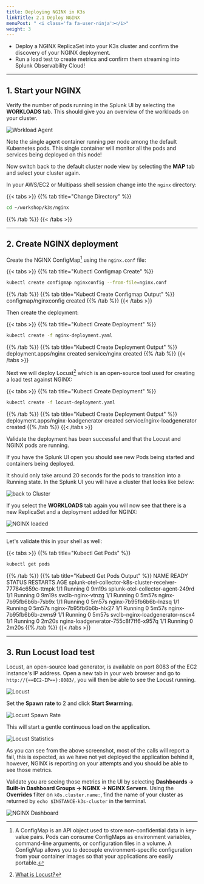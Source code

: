 ```yaml
---
title: Deploying NGINX in K3s
linkTitle: 2.1 Deploy NGINX
menuPost: " <i class='fa fa-user-ninja'></i>"
weight: 3
---
```


* Deploy a NGINX ReplicaSet into your K3s cluster and confirm the discovery of your NGINX deployment.
* Run a load test to create metrics and confirm them streaming into Splunk Observability Cloud!

---

## 1. Start your NGINX

Verify the number of pods running in the Splunk UI by selecting the **WORKLOADS** tab. This should give you an overview of the workloads on your cluster.

![Workload Agent](../../images/k8s-workloads.png)

Note the single agent container running per node among the default Kubernetes pods. This single container will monitor all the pods and services being deployed on this node!

Now switch back to the default cluster node view by selecting the **MAP** tab and select your cluster again.

In your AWS/EC2 or Multipass shell session change into the `nginx` directory:

{{< tabs >}}
{{% tab title="Change Directory" %}}

```bash
cd ~/workshop/k3s/nginx
```

{{% /tab %}}
{{< /tabs >}}
  
---

## 2. Create NGINX deployment

Create the NGINX ConfigMap[^1] using the `nginx.conf` file:

{{< tabs >}}
{{% tab title="Kubectl Configmap Create" %}}

```bash
kubectl create configmap nginxconfig --from-file=nginx.conf
```

{{% /tab %}}
{{% tab title="Kubectl Create Configmap Output" %}}
configmap/nginxconfig created
{{% /tab %}}
{{< /tabs >}}

Then create the deployment:

{{< tabs >}}
{{% tab title="Kubectl Create Deployment" %}}

```bash
kubectl create -f nginx-deployment.yaml
```

{{% /tab %}}
{{% tab title="Kubectl Create Deployment Output" %}}
deployment.apps/nginx created
service/nginx created
{{% /tab %}}
{{< /tabs >}}

Next we will deploy Locust[^2] which is an open-source tool used for creating a load test against NGINX:

{{< tabs >}}
{{% tab title="Kubectl Create Deployment" %}}

```bash
kubectl create -f locust-deployment.yaml
```

{{% /tab %}}
{{% tab title="Kubectl Create Deployment Output" %}}
deployment.apps/nginx-loadgenerator created
service/nginx-loadgenerator created
{{% /tab %}}
{{< /tabs >}}

Validate the deployment has been successful and that the Locust and NGINX pods are running.

If you have the Splunk UI open you should see new Pods being started and containers being deployed.

It should only take around 20 seconds for the pods to transition into a Running state. In the Splunk UI you will have a cluster that looks like below:

![back to Cluster](../../images/cluster.png)

If you select the **WORKLOADS** tab again you will now see that there is a new ReplicaSet and a deployment added for NGINX:

![NGINX loaded](../../images/k8s-workloads-nginx.png)

---

Let's validate this in your shell as well:

{{< tabs >}}
{{% tab title="Kubectl Get Pods" %}}

```bash
kubectl get pods
```

{{% /tab %}}
{{% tab title="Kubectl Get Pods Output" %}}
NAME                                                          READY   STATUS    RESTARTS   AGE
splunk-otel-collector-k8s-cluster-receiver-77784c659c-ttmpk   1/1     Running   0          9m19s
splunk-otel-collector-agent-249rd                             1/1     Running   0          9m19s
svclb-nginx-vtnzg                                             1/1     Running   0          5m57s
nginx-7b95fb6b6b-7sb9x                                        1/1     Running   0          5m57s
nginx-7b95fb6b6b-lnzsq                                        1/1     Running   0          5m57s
nginx-7b95fb6b6b-hlx27                                        1/1     Running   0          5m57s
nginx-7b95fb6b6b-zwns9                                        1/1     Running   0          5m57s
svclb-nginx-loadgenerator-nscx4                               1/1     Running   0          2m20s
nginx-loadgenerator-755c8f7ff6-x957q                          1/1     Running   0          2m20s
{{% /tab %}}
{{< /tabs >}}

---

## 3. Run Locust load test

Locust, an open-source load generator, is available on port 8083 of the EC2 instance's IP address. Open a new tab in your web browser and go to `http://{==EC2-IP==}:8083/`, you will then be able to see the Locust running.

![Locust](../../images/nginx-locust.png)

Set the **Spawn rate** to 2 and click **Start Swarming**.

![Locust Spawn Rate](../../images/nginx-locust-spawn-rate.png)

This will start a gentle continuous load on the application.

![Locust Statistics](../../images/nginx-locust-statistics.png)

As you can see from the above screenshot, most of the calls will report a fail, this is expected, as we have not yet deployed the application behind it, however, NGINX is reporting on your attempts and you should be able to see those metrics.  

Validate you are seeing those metrics in the UI by selecting **Dashboards → Built-in Dashboard Groups  → NGINX → NGINX Servers**. Using the **Overrides** filter on `k8s.cluster.name:`, find the name of your cluster as returned by `echo $INSTANCE-k3s-cluster` in the terminal.

![NGINX Dashboard](../../images/nginx-dashboard.png)

[^1]: A ConfigMap is an API object used to store non-confidential data in key-value pairs. Pods can consume ConfigMaps as environment variables, command-line arguments, or configuration files in a volume. A ConfigMap allows you to decouple environment-specific configuration from your container images so that your applications are easily portable.

[^2]: [What is Locust?](https://locust.io/)
